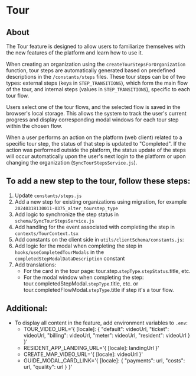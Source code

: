 # Tour

## About
The Tour feature is designed to allow users to familiarize themselves with the new features of the platform and learn how to use it.

When creating an organization using the `createTourStepsForOrganization` function, tour steps are automatically generated based on predefined descriptions in the `/constants/steps` files. These tour steps can be of two types: external steps (keys in `STEP_TRANSITIONS`), which form the main flow of the tour, and internal steps (values in `STEP_TRANSITIONS`), specific to each tour flow.

Users select one of the tour flows, and the selected flow is saved in the browser's local storage. This allows the system to track the user's current progress and display corresponding modal windows for each tour step within the chosen flow.

When a user performs an action on the platform (web client) related to a specific tour step, the status of that step is updated to "Completed". If the action was performed outside the platform, the status update of the steps will occur automatically upon the user's next login to the platform or upon changing the organization (`SyncTourStepsService.js`).

## To add a new step to the tour, follow these steps:
1. Update `constants/steps.js`
2. Add a new step for existing organizations using migration, for example `20240318130011-0375_alter_tourstep_type`
3. Add logic to synchronize the step status in `schema/SyncTourStepsService.js`
4. Add handling for the event associated with completing the step in `contexts/TourContext.tsx`
5. Add constants on the client side in `utils/clientSchema/constants.js`:
6. Add logic for the modal when completing the step in `hooks/useCompletedTourModals` in the `completedStepModalDataDescription` constant
7. Add translations:
   - For the card in the tour page: tour.step.`stepType`.`stepStatus`.title, etc.
   - For the modal window when completing the step: tour.completedStepModal.`stepType`.title, etc. or tour.completedFlowModal.`stepType`.title if step it's a tour flow.

## Additional:
- To display all content in the feature, add environment variables to `.env`:
  - TOUR_VIDEO_URL='{ [locale]: { "default": videoUrl, "ticket": videoUrl, "billing": videoUrl, "meter": videoUrl, "resident": videoUrl } }'
  - RESIDENT_APP_LANDING_URL='{ [locale]: landingUrl }'
  - CREATE_MAP_VIDEO_URL='{ [locale]: videoUrl }'
  - GUIDE_MODAL_CARD_LINK='{ [locale]: { "payments": url, "costs": url, "quality": url } }'